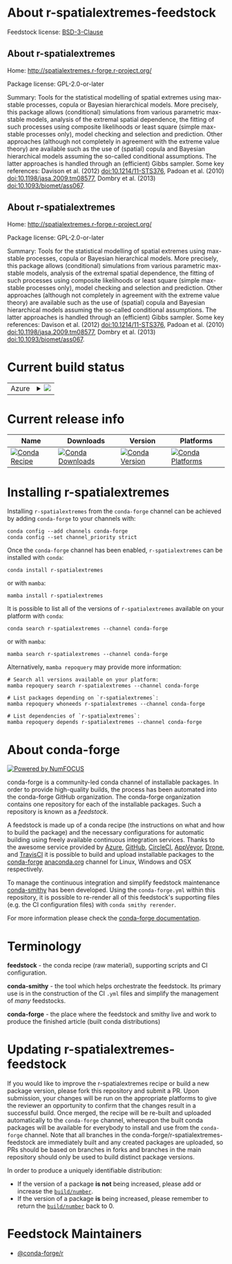 About r-spatialextremes-feedstock
=================================

Feedstock license: [BSD-3-Clause](https://github.com/conda-forge/r-spatialextremes-feedstock/blob/main/LICENSE.txt)


About r-spatialextremes
-----------------------

Home: http://spatialextremes.r-forge.r-project.org/

Package license: GPL-2.0-or-later

Summary: Tools for the statistical modelling of spatial extremes using max-stable processes, copula or Bayesian hierarchical models. More precisely, this package allows (conditional) simulations from various parametric max-stable models, analysis of the extremal spatial dependence, the fitting of such processes using composite likelihoods or least square (simple max-stable processes only), model checking and selection and prediction. Other approaches (although not completely in agreement with the extreme value theory) are available such as the use of (spatial) copula and Bayesian hierarchical models assuming the so-called conditional assumptions. The latter approaches is handled through an (efficient) Gibbs sampler. Some key references: Davison et al. (2012) <doi:10.1214/11-STS376>, Padoan et al. (2010) <doi:10.1198/jasa.2009.tm08577>, Dombry et al. (2013) <doi:10.1093/biomet/ass067>.

About r-spatialextremes
-----------------------

Home: http://spatialextremes.r-forge.r-project.org/

Package license: GPL-2.0-or-later

Summary: Tools for the statistical modelling of spatial extremes using max-stable processes, copula or Bayesian hierarchical models. More precisely, this package allows (conditional) simulations from various parametric max-stable models, analysis of the extremal spatial dependence, the fitting of such processes using composite likelihoods or least square (simple max-stable processes only), model checking and selection and prediction. Other approaches (although not completely in agreement with the extreme value theory) are available such as the use of (spatial) copula and Bayesian hierarchical models assuming the so-called conditional assumptions. The latter approaches is handled through an (efficient) Gibbs sampler. Some key references: Davison et al. (2012) <doi:10.1214/11-STS376>, Padoan et al. (2010) <doi:10.1198/jasa.2009.tm08577>, Dombry et al. (2013) <doi:10.1093/biomet/ass067>.

Current build status
====================


<table>
    
  <tr>
    <td>Azure</td>
    <td>
      <details>
        <summary>
          <a href="https://dev.azure.com/conda-forge/feedstock-builds/_build/latest?definitionId=1655&branchName=main">
            <img src="https://dev.azure.com/conda-forge/feedstock-builds/_apis/build/status/r-spatialextremes-feedstock?branchName=main">
          </a>
        </summary>
        <table>
          <thead><tr><th>Variant</th><th>Status</th></tr></thead>
          <tbody><tr>
              <td>linux_64_r_base4.3</td>
              <td>
                <a href="https://dev.azure.com/conda-forge/feedstock-builds/_build/latest?definitionId=1655&branchName=main">
                  <img src="https://dev.azure.com/conda-forge/feedstock-builds/_apis/build/status/r-spatialextremes-feedstock?branchName=main&jobName=linux&configuration=linux%20linux_64_r_base4.3" alt="variant">
                </a>
              </td>
            </tr><tr>
              <td>linux_64_r_base4.4</td>
              <td>
                <a href="https://dev.azure.com/conda-forge/feedstock-builds/_build/latest?definitionId=1655&branchName=main">
                  <img src="https://dev.azure.com/conda-forge/feedstock-builds/_apis/build/status/r-spatialextremes-feedstock?branchName=main&jobName=linux&configuration=linux%20linux_64_r_base4.4" alt="variant">
                </a>
              </td>
            </tr><tr>
              <td>osx_64_r_base4.3</td>
              <td>
                <a href="https://dev.azure.com/conda-forge/feedstock-builds/_build/latest?definitionId=1655&branchName=main">
                  <img src="https://dev.azure.com/conda-forge/feedstock-builds/_apis/build/status/r-spatialextremes-feedstock?branchName=main&jobName=osx&configuration=osx%20osx_64_r_base4.3" alt="variant">
                </a>
              </td>
            </tr><tr>
              <td>osx_64_r_base4.4</td>
              <td>
                <a href="https://dev.azure.com/conda-forge/feedstock-builds/_build/latest?definitionId=1655&branchName=main">
                  <img src="https://dev.azure.com/conda-forge/feedstock-builds/_apis/build/status/r-spatialextremes-feedstock?branchName=main&jobName=osx&configuration=osx%20osx_64_r_base4.4" alt="variant">
                </a>
              </td>
            </tr><tr>
              <td>win_64_r_base4.3</td>
              <td>
                <a href="https://dev.azure.com/conda-forge/feedstock-builds/_build/latest?definitionId=1655&branchName=main">
                  <img src="https://dev.azure.com/conda-forge/feedstock-builds/_apis/build/status/r-spatialextremes-feedstock?branchName=main&jobName=win&configuration=win%20win_64_r_base4.3" alt="variant">
                </a>
              </td>
            </tr><tr>
              <td>win_64_r_base4.4</td>
              <td>
                <a href="https://dev.azure.com/conda-forge/feedstock-builds/_build/latest?definitionId=1655&branchName=main">
                  <img src="https://dev.azure.com/conda-forge/feedstock-builds/_apis/build/status/r-spatialextremes-feedstock?branchName=main&jobName=win&configuration=win%20win_64_r_base4.4" alt="variant">
                </a>
              </td>
            </tr>
          </tbody>
        </table>
      </details>
    </td>
  </tr>
</table>

Current release info
====================

| Name | Downloads | Version | Platforms |
| --- | --- | --- | --- |
| [![Conda Recipe](https://img.shields.io/badge/recipe-r--spatialextremes-green.svg)](https://anaconda.org/conda-forge/r-spatialextremes) | [![Conda Downloads](https://img.shields.io/conda/dn/conda-forge/r-spatialextremes.svg)](https://anaconda.org/conda-forge/r-spatialextremes) | [![Conda Version](https://img.shields.io/conda/vn/conda-forge/r-spatialextremes.svg)](https://anaconda.org/conda-forge/r-spatialextremes) | [![Conda Platforms](https://img.shields.io/conda/pn/conda-forge/r-spatialextremes.svg)](https://anaconda.org/conda-forge/r-spatialextremes) |

Installing r-spatialextremes
============================

Installing `r-spatialextremes` from the `conda-forge` channel can be achieved by adding `conda-forge` to your channels with:

```
conda config --add channels conda-forge
conda config --set channel_priority strict
```

Once the `conda-forge` channel has been enabled, `r-spatialextremes` can be installed with `conda`:

```
conda install r-spatialextremes
```

or with `mamba`:

```
mamba install r-spatialextremes
```

It is possible to list all of the versions of `r-spatialextremes` available on your platform with `conda`:

```
conda search r-spatialextremes --channel conda-forge
```

or with `mamba`:

```
mamba search r-spatialextremes --channel conda-forge
```

Alternatively, `mamba repoquery` may provide more information:

```
# Search all versions available on your platform:
mamba repoquery search r-spatialextremes --channel conda-forge

# List packages depending on `r-spatialextremes`:
mamba repoquery whoneeds r-spatialextremes --channel conda-forge

# List dependencies of `r-spatialextremes`:
mamba repoquery depends r-spatialextremes --channel conda-forge
```


About conda-forge
=================

[![Powered by
NumFOCUS](https://img.shields.io/badge/powered%20by-NumFOCUS-orange.svg?style=flat&colorA=E1523D&colorB=007D8A)](https://numfocus.org)

conda-forge is a community-led conda channel of installable packages.
In order to provide high-quality builds, the process has been automated into the
conda-forge GitHub organization. The conda-forge organization contains one repository
for each of the installable packages. Such a repository is known as a *feedstock*.

A feedstock is made up of a conda recipe (the instructions on what and how to build
the package) and the necessary configurations for automatic building using freely
available continuous integration services. Thanks to the awesome service provided by
[Azure](https://azure.microsoft.com/en-us/services/devops/), [GitHub](https://github.com/),
[CircleCI](https://circleci.com/), [AppVeyor](https://www.appveyor.com/),
[Drone](https://cloud.drone.io/welcome), and [TravisCI](https://travis-ci.com/)
it is possible to build and upload installable packages to the
[conda-forge](https://anaconda.org/conda-forge) [anaconda.org](https://anaconda.org/)
channel for Linux, Windows and OSX respectively.

To manage the continuous integration and simplify feedstock maintenance
[conda-smithy](https://github.com/conda-forge/conda-smithy) has been developed.
Using the ``conda-forge.yml`` within this repository, it is possible to re-render all of
this feedstock's supporting files (e.g. the CI configuration files) with ``conda smithy rerender``.

For more information please check the [conda-forge documentation](https://conda-forge.org/docs/).

Terminology
===========

**feedstock** - the conda recipe (raw material), supporting scripts and CI configuration.

**conda-smithy** - the tool which helps orchestrate the feedstock.
                   Its primary use is in the construction of the CI ``.yml`` files
                   and simplify the management of *many* feedstocks.

**conda-forge** - the place where the feedstock and smithy live and work to
                  produce the finished article (built conda distributions)


Updating r-spatialextremes-feedstock
====================================

If you would like to improve the r-spatialextremes recipe or build a new
package version, please fork this repository and submit a PR. Upon submission,
your changes will be run on the appropriate platforms to give the reviewer an
opportunity to confirm that the changes result in a successful build. Once
merged, the recipe will be re-built and uploaded automatically to the
`conda-forge` channel, whereupon the built conda packages will be available for
everybody to install and use from the `conda-forge` channel.
Note that all branches in the conda-forge/r-spatialextremes-feedstock are
immediately built and any created packages are uploaded, so PRs should be based
on branches in forks and branches in the main repository should only be used to
build distinct package versions.

In order to produce a uniquely identifiable distribution:
 * If the version of a package **is not** being increased, please add or increase
   the [``build/number``](https://docs.conda.io/projects/conda-build/en/latest/resources/define-metadata.html#build-number-and-string).
 * If the version of a package **is** being increased, please remember to return
   the [``build/number``](https://docs.conda.io/projects/conda-build/en/latest/resources/define-metadata.html#build-number-and-string)
   back to 0.

Feedstock Maintainers
=====================

* [@conda-forge/r](https://github.com/conda-forge/r/)

